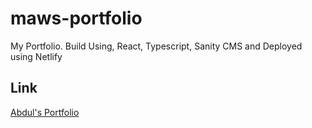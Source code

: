 # maws-portfolio
My Portfolio. Build Using, React, Typescript, Sanity CMS and Deployed using Netlify

## Link
[Abdul's Portfolio](https://maws-portfolio.netlify.app/)
